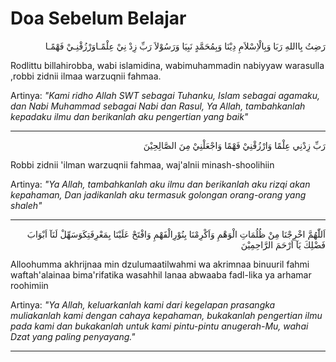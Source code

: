 # Doa Sebelum Belajar

<p align="right">
رَضِتُ بِااللهِ رَبَا وَبِالْاِسْلاَمِ دِيْنَا وَبِمُحَمَّدٍ نَبِيَا وَرَسُوْلاَ رَبِّ زِدْ نِيْ عِلْمًـاوَرْزُقْنِـيْ فَهْمًـا
</p>

Rodlittu billahirobba, wabi islamidina, wabimuhammadin nabiyyaw warasulla ,robbi zidnii ilmaa warzuqnii fahmaa.

Artinya:
*"Kami ridho Allah SWT sebagai Tuhanku, Islam sebagai agamaku, dan Nabi Muhammad sebagai Nabi dan Rasul, Ya Allah, tambahkanlah kepadaku ilmu dan berikanlah aku pengertian yang baik"*

---

<p align="right">
رَبِّ زِدْنِي عِلْمًا وَارْزُقْنِيْ فَهْمًا وَاجْعَلْنِيْ مِنَ الصَّالِحِيْنَ
</p>

Robbi zidnii 'ilman warzuqnii fahmaa, waj'alnii minash-shoolihiin

Artinya:
*"Ya Allah, tambahkanlah aku ilmu dan berikanlah aku rizqi akan kepahaman, Dan jadikanlah aku termasuk golongan orang-orang yang shaleh"*

---

<p align="right">
اَللّٰهُمَّ اخْرِجْنَا مِنْ ظُلُمَاتِ الْوَهْمِ وَاَكْرِمْنَا بِنُوْرِالْفَهْمِ وَافْتَحْ عَلَيْنَا بِمَعْرِفَتِكَوَسَهِّلْ لَنَآ اَبْوَابَ فَضْلِكَ يَآ اَرْحَمَ الرَّاحِمِيْنَ
</p>

Alloohumma akhrijnaa min dzulumaatilwahmi wa akrimnaa binuuril fahmi waftah'alainaa bima'rifatika wasahhil lanaa abwaaba fadl-lika ya arhamar roohimiin

Artinya:
*"Ya Allah, keluarkanlah kami dari kegelapan prasangka muliakanlah kami dengan cahaya kepahaman, bukakanlah pengertian ilmu pada kami dan bukakanlah untuk kami pintu-pintu anugerah-Mu, wahai Dzat yang paling penyayang."*

---
